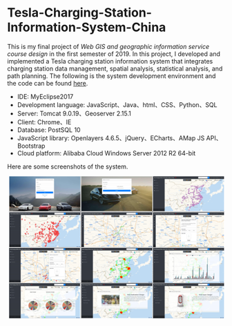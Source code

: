 # Tesla-Charging-Station-Information-System-China

This is my final project of *Web GIS and geographic information service course design* in the first semester of 2019. In this project, I developed and implemented a Tesla charging station information system that integrates charging station data management, spatial analysis, statistical analysis, and path planning. The following is the system development environment and the code can be found [here](https://github.com/ywyue/Tesla-Charging-Station-Information-System-China).<br/>

* IDE: MyEclipse2017<br/>
* Development language: JavaScript、Java、html、CSS、Python、SQL<br/>
* Server: Tomcat 9.0.19、Geoserver 2.15.1<br/>
* Client: Chrome、IE<br/>
* Database: PostSQL 10<br/>
* JavaScript library: Openlayers 4.6.5、jQuery、ECharts、AMap JS API、Bootstrap<br/>
* Cloud platform: Alibaba Cloud Windows Server 2012 R2 64-bit <br/>

Here are some screenshots of the system.<br/>

<p align="center">
  <img src="https://github.com/ywyue/Tesla-Charging-Station-Information-System-China/blob/master/tesla_station.png" alt="Photo" style="width: 500px;"/> 
</p>